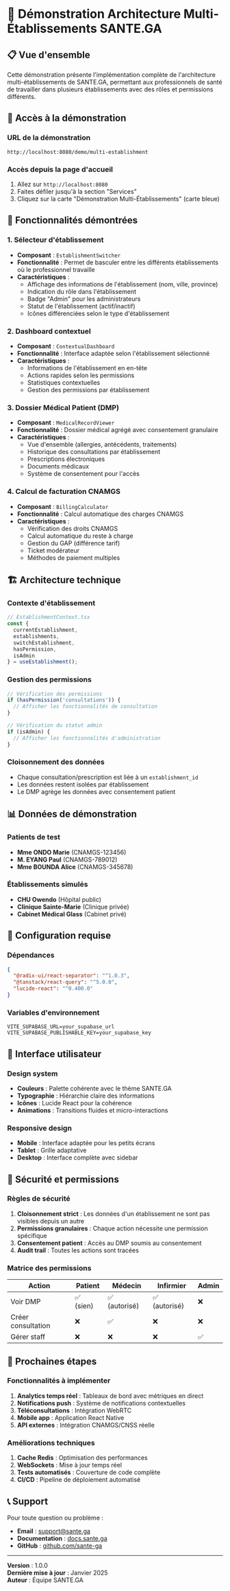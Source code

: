 # 🏥 Démonstration Architecture Multi-Établissements SANTE.GA

## 📋 Vue d'ensemble

Cette démonstration présente l'implémentation complète de l'architecture multi-établissements de SANTE.GA, permettant aux professionnels de santé de travailler dans plusieurs établissements avec des rôles et permissions différents.

## 🚀 Accès à la démonstration

### URL de la démonstration
```
http://localhost:8080/demo/multi-establishment
```

### Accès depuis la page d'accueil
1. Allez sur `http://localhost:8080`
2. Faites défiler jusqu'à la section "Services"
3. Cliquez sur la carte "Démonstration Multi-Établissements" (carte bleue)

## 🎯 Fonctionnalités démontrées

### 1. Sélecteur d'établissement
- **Composant** : `EstablishmentSwitcher`
- **Fonctionnalité** : Permet de basculer entre les différents établissements où le professionnel travaille
- **Caractéristiques** :
  - Affichage des informations de l'établissement (nom, ville, province)
  - Indication du rôle dans l'établissement
  - Badge "Admin" pour les administrateurs
  - Statut de l'établissement (actif/inactif)
  - Icônes différenciées selon le type d'établissement

### 2. Dashboard contextuel
- **Composant** : `ContextualDashboard`
- **Fonctionnalité** : Interface adaptée selon l'établissement sélectionné
- **Caractéristiques** :
  - Informations de l'établissement en en-tête
  - Actions rapides selon les permissions
  - Statistiques contextuelles
  - Gestion des permissions par établissement

### 3. Dossier Médical Patient (DMP)
- **Composant** : `MedicalRecordViewer`
- **Fonctionnalité** : Dossier médical agrégé avec consentement granulaire
- **Caractéristiques** :
  - Vue d'ensemble (allergies, antécédents, traitements)
  - Historique des consultations par établissement
  - Prescriptions électroniques
  - Documents médicaux
  - Système de consentement pour l'accès

### 4. Calcul de facturation CNAMGS
- **Composant** : `BillingCalculator`
- **Fonctionnalité** : Calcul automatique des charges CNAMGS
- **Caractéristiques** :
  - Vérification des droits CNAMGS
  - Calcul automatique du reste à charge
  - Gestion du GAP (différence tarif)
  - Ticket modérateur
  - Méthodes de paiement multiples

## 🏗️ Architecture technique

### Contexte d'établissement
```typescript
// EstablishmentContext.tsx
const { 
  currentEstablishment, 
  establishments, 
  switchEstablishment, 
  hasPermission, 
  isAdmin 
} = useEstablishment();
```

### Gestion des permissions
```typescript
// Vérification des permissions
if (hasPermission('consultations')) {
  // Afficher les fonctionnalités de consultation
}

// Vérification du statut admin
if (isAdmin) {
  // Afficher les fonctionnalités d'administration
}
```

### Cloisonnement des données
- Chaque consultation/prescription est liée à un `establishment_id`
- Les données restent isolées par établissement
- Le DMP agrège les données avec consentement patient

## 📊 Données de démonstration

### Patients de test
- **Mme ONDO Marie** (CNAMGS-123456)
- **M. EYANG Paul** (CNAMGS-789012)
- **Mme BOUNDA Alice** (CNAMGS-345678)

### Établissements simulés
- **CHU Owendo** (Hôpital public)
- **Clinique Sainte-Marie** (Clinique privée)
- **Cabinet Médical Glass** (Cabinet privé)

## 🔧 Configuration requise

### Dépendances
```json
{
  "@radix-ui/react-separator": "^1.0.3",
  "@tanstack/react-query": "^5.0.0",
  "lucide-react": "^0.400.0"
}
```

### Variables d'environnement
```env
VITE_SUPABASE_URL=your_supabase_url
VITE_SUPABASE_PUBLISHABLE_KEY=your_supabase_key
```

## 🎨 Interface utilisateur

### Design system
- **Couleurs** : Palette cohérente avec le thème SANTE.GA
- **Typographie** : Hiérarchie claire des informations
- **Icônes** : Lucide React pour la cohérence
- **Animations** : Transitions fluides et micro-interactions

### Responsive design
- **Mobile** : Interface adaptée pour les petits écrans
- **Tablet** : Grille adaptative
- **Desktop** : Interface complète avec sidebar

## 🔐 Sécurité et permissions

### Règles de sécurité
1. **Cloisonnement strict** : Les données d'un établissement ne sont pas visibles depuis un autre
2. **Permissions granulaires** : Chaque action nécessite une permission spécifique
3. **Consentement patient** : Accès au DMP soumis au consentement
4. **Audit trail** : Toutes les actions sont tracées

### Matrice des permissions
| Action | Patient | Médecin | Infirmier | Admin |
|--------|---------|---------|-----------|-------|
| Voir DMP | ✅ (sien) | ✅ (autorisé) | ✅ (autorisé) | ❌ |
| Créer consultation | ❌ | ✅ | ❌ | ❌ |
| Gérer staff | ❌ | ❌ | ❌ | ✅ |

## 🚀 Prochaines étapes

### Fonctionnalités à implémenter
1. **Analytics temps réel** : Tableaux de bord avec métriques en direct
2. **Notifications push** : Système de notifications contextuelles
3. **Téléconsultations** : Intégration WebRTC
4. **Mobile app** : Application React Native
5. **API externes** : Intégration CNAMGS/CNSS réelle

### Améliorations techniques
1. **Cache Redis** : Optimisation des performances
2. **WebSockets** : Mise à jour temps réel
3. **Tests automatisés** : Couverture de code complète
4. **CI/CD** : Pipeline de déploiement automatisé

## 📞 Support

Pour toute question ou problème :
- **Email** : support@sante.ga
- **Documentation** : [docs.sante.ga](https://docs.sante.ga)
- **GitHub** : [github.com/sante-ga](https://github.com/sante-ga)

---

**Version** : 1.0.0  
**Dernière mise à jour** : Janvier 2025  
**Auteur** : Équipe SANTE.GA

